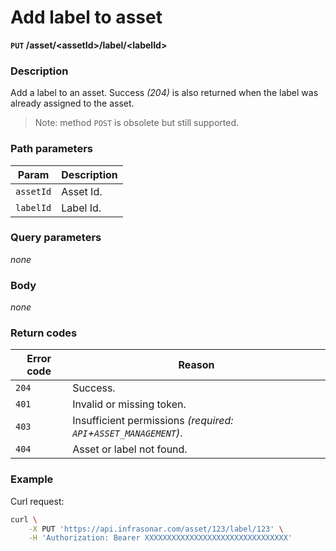# Add label to asset
**`PUT` /asset/<assetId\>/label/<labelId\>**

### Description
Add a label to an asset. Success _(204)_ is also returned when the label was already assigned to the asset.

> Note: method `POST` is obsolete but still supported.

### Path parameters
Param               | Description
--------------------|-------------
`assetId`           | Asset Id.
`labelId`           | Label Id.

### Query parameters
_none_

### Body
_none_

### Return codes
Error code  | Reason
------------|--------
`204`       | Success.
`401`       | Invalid or missing token.
`403`       | Insufficient permissions _(required: `API`+`ASSET_MANAGEMENT`)_.
`404`       | Asset or label not found.

### Example
Curl request:
```bash
curl \
    -X PUT 'https://api.infrasonar.com/asset/123/label/123' \
    -H 'Authorization: Bearer XXXXXXXXXXXXXXXXXXXXXXXXXXXXXXXX'
```
